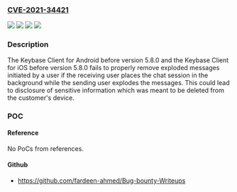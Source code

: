 ### [CVE-2021-34421](https://cve.mitre.org/cgi-bin/cvename.cgi?name=CVE-2021-34421)
![](https://img.shields.io/static/v1?label=Product&message=Keybase%20Client%20for%20Android%20&color=blue)
![](https://img.shields.io/static/v1?label=Product&message=Keybase%20Client%20for%20iOS&color=blue)
![](https://img.shields.io/static/v1?label=Version&message=%3C%205.8.0%20&color=brighgreen)
![](https://img.shields.io/static/v1?label=Vulnerability&message=Cleartext%20Storage%20of%20Sensitive%20Information&color=brighgreen)

### Description

The Keybase Client for Android before version 5.8.0 and the Keybase Client for iOS before version 5.8.0 fails to properly remove exploded messages initiated by a user if the receiving user places the chat session in the background while the sending user explodes the messages. This could lead to disclosure of sensitive information which was meant to be deleted from the customer's device.

### POC

#### Reference
No PoCs from references.

#### Github
- https://github.com/fardeen-ahmed/Bug-bounty-Writeups

